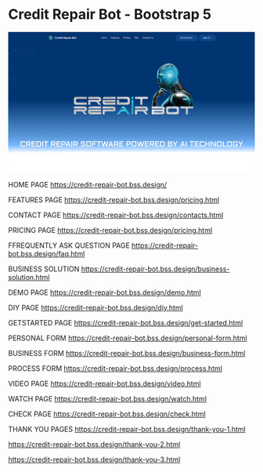 # Credit Repair Bot - Bootstrap 5

![alt text](https://github.com/HashJProgramming/Credit-Repair-Bot/raw/master/screenshot.png)

HOME PAGE
https://credit-repair-bot.bss.design/

FEATURES PAGE
https://credit-repair-bot.bss.design/pricing.html

CONTACT PAGE
https://credit-repair-bot.bss.design/contacts.html

PRICING PAGE
https://credit-repair-bot.bss.design/pricing.html

FFREQUENTLY ASK QUESTION PAGE
https://credit-repair-bot.bss.design/faq.html

BUSINESS SOLUTION
https://credit-repair-bot.bss.design/business-solution.html

DEMO PAGE
https://credit-repair-bot.bss.design/demo.html

DIY PAGE
https://credit-repair-bot.bss.design/diy.html

GETSTARTED PAGE
https://credit-repair-bot.bss.design/get-started.html

PERSONAL FORM
https://credit-repair-bot.bss.design/personal-form.html

BUSINESS FORM
https://credit-repair-bot.bss.design/business-form.html

PROCESS FORM
https://credit-repair-bot.bss.design/process.html

VIDEO PAGE
https://credit-repair-bot.bss.design/video.html

WATCH PAGE
https://credit-repair-bot.bss.design/watch.html

CHECK PAGE
https://credit-repair-bot.bss.design/check.html

THANK YOU PAGES
https://credit-repair-bot.bss.design/thank-you-1.html

https://credit-repair-bot.bss.design/thank-you-2.html

https://credit-repair-bot.bss.design/thank-you-3.html
